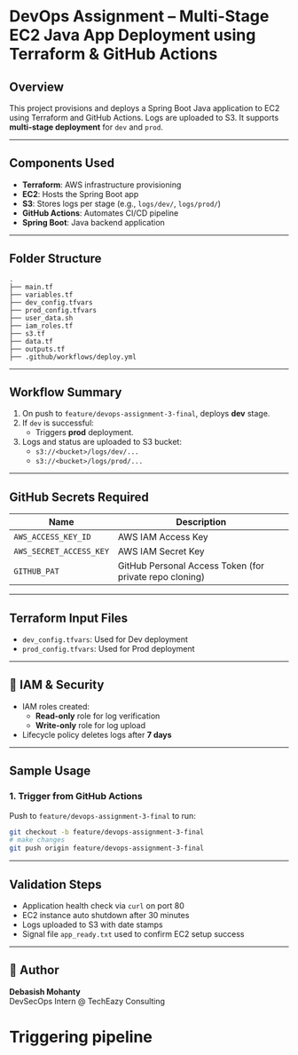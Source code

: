 # DevOps Assignment – Multi-Stage EC2 Java App Deployment using Terraform & GitHub Actions

## Overview
This project provisions and deploys a Spring Boot Java application to EC2 using Terraform and GitHub Actions. Logs are uploaded to S3. It supports **multi-stage deployment** for `dev` and `prod`.

---

## Components Used
- **Terraform**: AWS infrastructure provisioning
- **EC2**: Hosts the Spring Boot app
- **S3**: Stores logs per stage (e.g., `logs/dev/`, `logs/prod/`)
- **GitHub Actions**: Automates CI/CD pipeline
- **Spring Boot**: Java backend application

---

## Folder Structure
```
.
├── main.tf
├── variables.tf
├── dev_config.tfvars
├── prod_config.tfvars
├── user_data.sh
├── iam_roles.tf
├── s3.tf
├── data.tf
├── outputs.tf
├── .github/workflows/deploy.yml
```

---

## Workflow Summary
1. On push to `feature/devops-assignment-3-final`, deploys **dev** stage.
2. If `dev` is successful:
   - Triggers **prod** deployment.
3. Logs and status are uploaded to S3 bucket:
   - `s3://<bucket>/logs/dev/...`
   - `s3://<bucket>/logs/prod/...`

---

## GitHub Secrets Required
| Name                | Description                          |
|---------------------|--------------------------------------|
| `AWS_ACCESS_KEY_ID`     | AWS IAM Access Key                   |
| `AWS_SECRET_ACCESS_KEY` | AWS IAM Secret Key                   |
| `GITHUB_PAT`            | GitHub Personal Access Token (for private repo cloning) |

---

## Terraform Input Files
- `dev_config.tfvars`: Used for Dev deployment
- `prod_config.tfvars`: Used for Prod deployment

---

## 🔐 IAM & Security
- IAM roles created:
  - **Read-only** role for log verification
  - **Write-only** role for log upload
- Lifecycle policy deletes logs after **7 days**

---

## Sample Usage
### 1. Trigger from GitHub Actions
Push to `feature/devops-assignment-3-final` to run:
```bash
git checkout -b feature/devops-assignment-3-final
# make changes
git push origin feature/devops-assignment-3-final
```

---

## Validation Steps
- Application health check via `curl` on port 80
- EC2 instance auto shutdown after 30 minutes
- Logs uploaded to S3 with date stamps
- Signal file `app_ready.txt` used to confirm EC2 setup success

---

## 👤 Author
**Debasish Mohanty**  
DevSecOps Intern @ TechEazy Consulting
# Triggering pipeline

